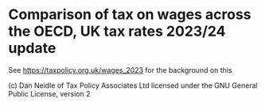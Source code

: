 # Comparison of tax on wages across the OECD, UK tax rates 2023/24 update

See https://taxpolicy.org.uk/wages_2023 for the background on this

(c) Dan Neidle of Tax Policy Associates Ltd
licensed under the GNU General Public License, version 2

